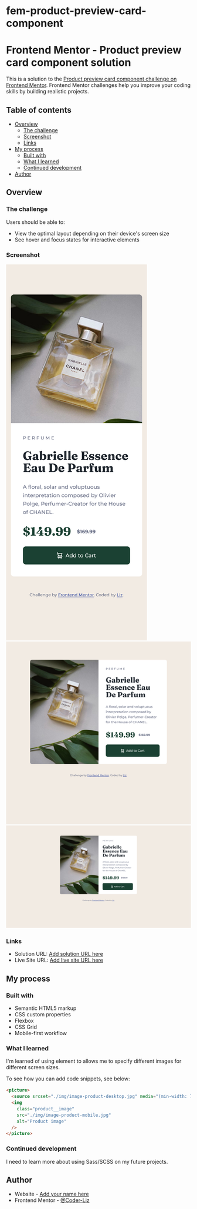 # fem-product-preview-card-component

# Frontend Mentor - Product preview card component solution

This is a solution to the [Product preview card component challenge on Frontend Mentor](https://www.frontendmentor.io/challenges/product-preview-card-component-GO7UmttRfa). Frontend Mentor challenges help you improve your coding skills by building realistic projects.

## Table of contents

- [Overview](#overview)
  - [The challenge](#the-challenge)
  - [Screenshot](#screenshot)
  - [Links](#links)
- [My process](#my-process)
  - [Built with](#built-with)
  - [What I learned](#what-i-learned)
  - [Continued development](#continued-development)
- [Author](#author)

## Overview

### The challenge

Users should be able to:

- View the optimal layout depending on their device's screen size
- See hover and focus states for interactive elements

### Screenshot

![](./img/mobile-design-screenshot.png)
![](./img/tablet-design-screenshot.png)
![](./img/desktop-design-screenshot.png)

### Links

- Solution URL: [Add solution URL here](https://www.frontendmentor.io/solutions/responsive-product-preview-card-component-yr9Mtjr6TC)
- Live Site URL: [Add live site URL here](https://fascinating-kelpie-5bd17f.netlify.app/)

## My process

### Built with

- Semantic HTML5 markup
- CSS custom properties
- Flexbox
- CSS Grid
- Mobile-first workflow

### What I learned

I'm learned of using <picture> element to allows me to specify different images for different screen sizes.

To see how you can add code snippets, see below:

```html
<picture>
  <source srcset="./img/image-product-desktop.jpg" media="(min-width: 768px)" />
  <img
    class="product__image"
    src="./img/image-product-mobile.jpg"
    alt="Product image"
  />
</picture>
```

### Continued development

I need to learn more about using Sass/SCSS on my future projects.

## Author

- Website - [Add your name here](https://www.your-site.com)
- Frontend Mentor - [@Coder-Liz](https://www.frontendmentor.io/profile/Coder-Liz)
